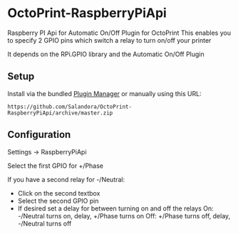 # OctoPrint-RaspberryPiApi

Raspberry PI Api for Automatic On/Off Plugin for OctoPrint
This enables you to specify 2 GPIO pins which switch a relay to turn on/off your printer

It depends on the RPi.GPIO library and the Automatic On/Off Plugin

## Setup

Install via the bundled [Plugin Manager](https://github.com/foosel/OctoPrint/wiki/Plugin:-Plugin-Manager)
or manually using this URL:

    https://github.com/Salandora/OctoPrint-RaspberryPiApi/archive/master.zip

## Configuration

Settings -> RaspberryPiApi

Select the first GPIO for +/Phase

If you have a second relay for -/Neutral:
 - Click on the second textbox 
 - Select the second GPIO pin
 - If desired set a delay for between turning on and off the relays
   On: -/Neutral turns on, delay, +/Phase turns on
   Off: +/Phase turns off, delay, -/Neutral turns off
